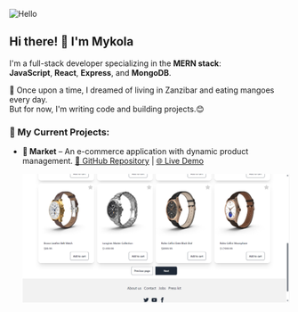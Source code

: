 ![Hello](https://i.giphy.com/media/v1.Y2lkPTc5MGI3NjExNzJrcjNseXN6b2dmbXM5bDhjeWpkcjEwMTE5YnlpbWppZTZpaTd4OSZlcD12MV9pbnRlcm5hbF9naWZfYnlfaWQmY3Q9Zw/QDjpIL6oNCVZ4qzGs7/giphy.gif)
## Hi there! 👋 I'm Mykola

I'm a full-stack developer specializing in the **MERN stack**:  
**JavaScript**, **React**, **Express**, and **MongoDB**.

🌱 Once upon a time, I dreamed of living in Zanzibar and eating mangoes every day.  
But for now, I'm writing code and building projects.😊

### 🚀 My Current Projects:
- **🛒 Market** – An e-commerce application with dynamic product management.
  [🔗 GitHub Repository](https://github.com/NikolayPutyata/Product-Shop-Ex) | [🌐 Live Demo](https://product-shop-kqk72qfl7-nikolayputyatas-projects.vercel.app/)
  
  ![Demo Screenshot](assets/market.png)

